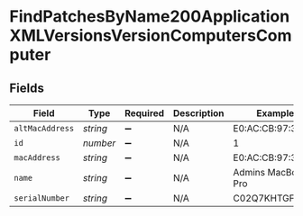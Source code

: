 # FindPatchesByName200ApplicationXMLVersionsVersionComputersComputer


## Fields

| Field              | Type               | Required           | Description        | Example            |
| ------------------ | ------------------ | ------------------ | ------------------ | ------------------ |
| `altMacAddress`    | *string*           | :heavy_minus_sign: | N/A                | E0:AC:CB:97:36:G5  |
| `id`               | *number*           | :heavy_minus_sign: | N/A                | 1                  |
| `macAddress`       | *string*           | :heavy_minus_sign: | N/A                | E0:AC:CB:97:36:G4  |
| `name`             | *string*           | :heavy_minus_sign: | N/A                | Admins MacBook Pro |
| `serialNumber`     | *string*           | :heavy_minus_sign: | N/A                | C02Q7KHTGFWF       |